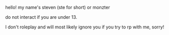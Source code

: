 hello! my name's steven (ste for short) or monzter

do not interact if you are under 13.

I don't roleplay and will most likely ignore you if you try to rp with me, sorry!
